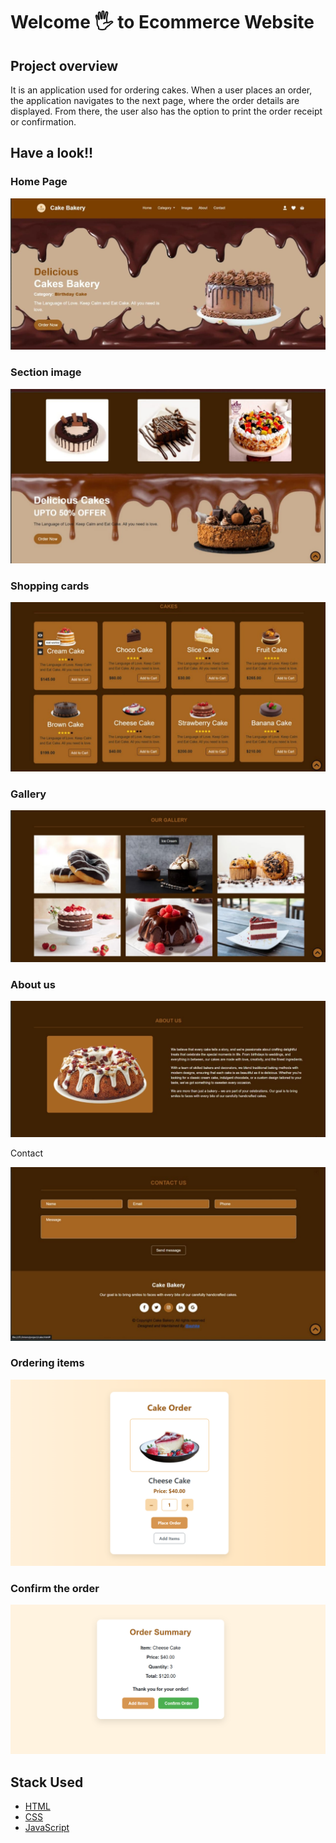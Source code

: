 # Welcome 🖐 to Ecommerce Website

## Project overview

It is an application used for ordering cakes. When a user places an order, the application navigates to the next page, where the order details are displayed. From there, the user also has the option to print the order receipt or confirmation.

## Have a look!!

### Home Page

![image alt](https://github.com/ashika43/Ecommerce_application/blob/32b1a521c9762f89f0fa7b820db9cdb514cb6297/home.jpeg)

### Section image

![image alt](https://github.com/ashika43/Ecommerce_application/blob/32b1a521c9762f89f0fa7b820db9cdb514cb6297/image.jpeg)


### Shopping cards

![image alt](https://github.com/ashika43/Ecommerce_application/blob/32b1a521c9762f89f0fa7b820db9cdb514cb6297/cards.jpeg)

### Gallery

![image alt](https://github.com/ashika43/Ecommerce_application/blob/32b1a521c9762f89f0fa7b820db9cdb514cb6297/gallery.jpeg)

### About us

![image alt](https://github.com/ashika43/Ecommerce_application/blob/32b1a521c9762f89f0fa7b820db9cdb514cb6297/about.jpeg)

Contact

![image alt](https://github.com/ashika43/Ecommerce_application/blob/32b1a521c9762f89f0fa7b820db9cdb514cb6297/contact.jpeg)

### Ordering items

![image alt](https://github.com/ashika43/Ecommerce_application/blob/c9fb6cc74e6bd6c55446d12cd25f3550b8f2ca63/ordering.png)

### Confirm the order

![image alt](https://github.com/ashika43/Ecommerce_application/blob/c312da47dc7392a681d60b40c0a126f85ae2c389/Confirmation.png)


## Stack Used
- [HTML](#HTML)
- [CSS](#CSS)
- [JavaScript](#JavaScript)
